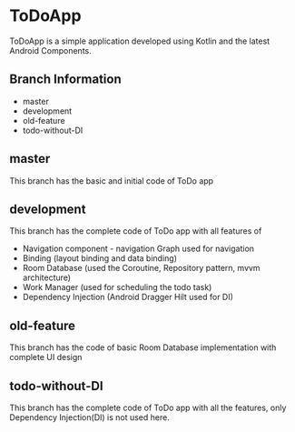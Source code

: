 # ToDoApp 
ToDoApp is a simple application developed using Kotlin and the latest Android Components.

## Branch Information
- master 
- development
- old-feature
- todo-without-DI

## master
This branch has the basic and initial code of ToDo app

## development
This branch has the complete code of ToDo app with all features of
 - Navigation component - navigation Graph used for navigation
 - Binding (layout binding and data binding)
 - Room Database (used the Coroutine, Repository pattern, mvvm architecture)
 - Work Manager (used for scheduling the todo task)
 - Dependency Injection (Android Dragger Hilt used for DI)

## old-feature
This branch has the code of basic Room Database implementation with complete UI design

## todo-without-DI
This branch has the complete code of ToDo app with all the features, only Dependency Injection(DI) is not used here.